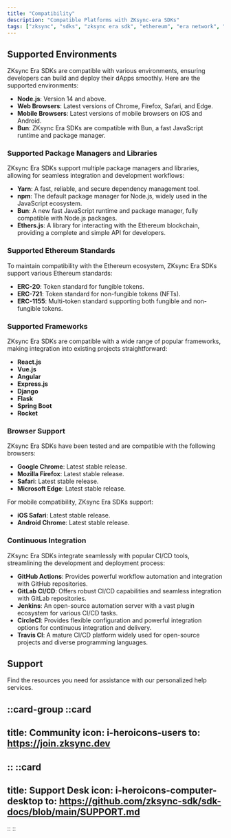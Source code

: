 ```yaml
---
title: "Compatibility"
description: "Compatible Platforms with ZKsync-era SDKs"
tags: ["zksync", "sdks", "zksync era sdk", "ethereum", "era network", "compatibility"]
---
```


## Supported Environments

ZKsync Era SDKs are compatible with various environments, ensuring developers can build and deploy their dApps
smoothly. Here are the supported environments:

- **Node.js**: Version 14 and above.
- **Web Browsers**: Latest versions of Chrome, Firefox, Safari, and Edge.
- **Mobile Browsers**: Latest versions of mobile browsers on iOS and Android.
- **Bun**: ZKsync Era SDKs are compatible with Bun, a fast JavaScript runtime and package manager.

### Supported Package Managers and Libraries

ZKsync Era SDKs support multiple package managers and libraries, allowing for seamless integration and development workflows:

- **Yarn**: A fast, reliable, and secure dependency management tool.
- **npm**: The default package manager for Node.js, widely used in the JavaScript ecosystem.
- **Bun**: A new fast JavaScript runtime and package manager, fully compatible with Node.js packages.
- **Ethers.js**: A library for interacting with the Ethereum blockchain, providing a complete and simple API for developers.

### Supported Ethereum Standards

To maintain compatibility with the Ethereum ecosystem, ZKsync Era SDKs support various Ethereum standards:

- **ERC-20**: Token standard for fungible tokens.
- **ERC-721**: Token standard for non-fungible tokens (NFTs).
- **ERC-1155**: Multi-token standard supporting both fungible and non-fungible tokens.

### Supported Frameworks

ZKsync Era SDKs are compatible with a wide range of popular frameworks, making integration into existing projects straightforward:

- **React.js**
- **Vue.js**
- **Angular**
- **Express.js**
- **Django**
- **Flask**
- **Spring Boot**
- **Rocket**

### Browser Support

ZKsync Era SDKs have been tested and are compatible with the following browsers:

- **Google Chrome**: Latest stable release.
- **Mozilla Firefox**: Latest stable release.
- **Safari**: Latest stable release.
- **Microsoft Edge**: Latest stable release.

For mobile compatibility, ZKsync Era SDKs support:

- **iOS Safari**: Latest stable release.
- **Android Chrome**: Latest stable release.

### Continuous Integration

ZKsync Era SDKs integrate seamlessly with popular CI/CD tools, streamlining the development and deployment process:

- **GitHub Actions**: Provides powerful workflow automation and integration with GitHub repositories.
- **GitLab CI/CD**: Offers robust CI/CD capabilities and seamless integration with GitLab repositories.
- **Jenkins**: An open-source automation server with a vast plugin ecosystem for various CI/CD tasks.
- **CircleCI**: Provides flexible configuration and powerful integration options for continuous integration and delivery.
- **Travis CI**: A mature CI/CD platform widely used for open-source projects and diverse programming languages.

## Support

Find the resources you need for assistance with our personalized help services.

::card-group
::card
---
title: Community
icon: i-heroicons-users
to: https://join.zksync.dev
---
::
::card
---
title: Support Desk
icon: i-heroicons-computer-desktop
to: https://github.com/zksync-sdk/sdk-docs/blob/main/SUPPORT.md
---
::
::

